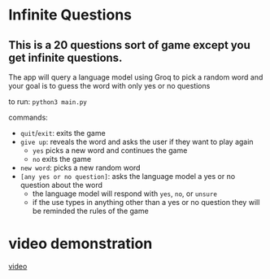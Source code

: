 # Infinite Questions

## This is a 20 questions sort of game except you get infinite questions.
The app will query a language model using Groq to pick a random word and your goal is to guess the word with only yes or no questions  
  
to run: `python3 main.py` 

commands:  
- `quit`/`exit`: exits the game
- `give up`: reveals the word and asks the user if they want to play again
  - `yes` picks a new word and continues the game
  - `no` exits the game
- `new word`: picks a new random word
- `[any yes or no question]`: asks the language model a yes or no question about the word
  - the language model will respond with `yes`, `no`, or `unsure`
  - if the use types in anything other than a yes or no question they will be reminded the rules of the game


# video demonstration
[video](https://youtu.be/2pAEoTAh6rI)
